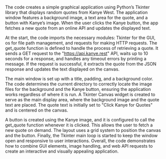 The code creates a simple graphical application using Python’s Tkinter library that displays random quotes from Kanye West. The application window features a background image, a text area for the quote, and a button with Kanye’s image. When the user clicks the Kanye button, the app fetches a new quote from an online API and updates the displayed text.

At the start, the code imports the necessary modules: Tkinter for the GUI, os for file path management, and requests for making HTTP requests. The get_quote function is defined to handle the process of retrieving a quote. It sends a GET request to the "https://api.kanye.rest" API, waits up to 10 seconds for a response, and handles any timeout errors by printing a message. If the request is successful, it extracts the quote from the JSON response and updates the text displayed on the canvas.

The main window is set up with a title, padding, and a background color. The code determines the current directory to correctly locate the image files for the background and the Kanye button, ensuring the application works regardless of where it is run. A Tkinter Canvas widget is created to serve as the main display area, where the background image and the quote text are placed. The quote text is initially set to "Click Kanye for Quotes" and is centered on the canvas.

A button is created using the Kanye image, and it is configured to call the get_quote function whenever it is clicked. This allows the user to fetch a new quote on demand. The layout uses a grid system to position the canvas and the button. Finally, the Tkinter main loop is started to keep the window open and responsive to user interactions. Overall, the code demonstrates how to combine GUI elements, image handling, and web API requests to create an interactive and visually appealing application.
